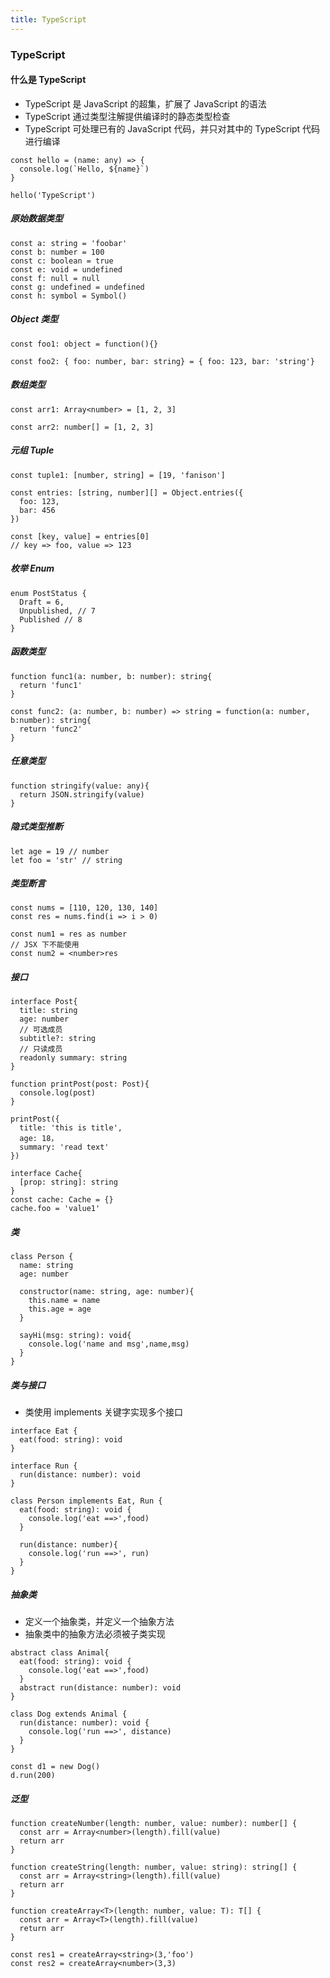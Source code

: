 ```yaml
---
title: TypeScript
---
```


### TypeScript

#### 什么是 TypeScript

- TypeScript 是 JavaScript 的超集，扩展了 JavaScript 的语法
- TypeScript 通过类型注解提供编译时的静态类型检查
- TypeScript 可处理已有的 JavaScript 代码，并只对其中的 TypeScript 代码进行编译

```
const hello = (name: any) => {
  console.log(`Hello, ${name}`)
}

hello('TypeScript')
```

##### 原始数据类型

```
const a: string = 'foobar'
const b: number = 100
const c: boolean = true
const e: void = undefined
const f: null = null
const g: undefined = undefined
const h: symbol = Symbol()
```

##### Object 类型

```
const foo1: object = function(){}

const foo2: { foo: number, bar: string} = { foo: 123, bar: 'string'}
```

##### 数组类型

```
const arr1: Array<number> = [1, 2, 3]

const arr2: number[] = [1, 2, 3]
```

##### 元组 Tuple

```
const tuple1: [number, string] = [19, 'fanison']

const entries: [string, number][] = Object.entries({
  foo: 123,
  bar: 456
})

const [key, value] = entries[0]
// key => foo, value => 123
```

##### 枚举 Enum

```
enum PostStatus {
  Draft = 6,
  Unpublished, // 7
  Published // 8
}
```

##### 函数类型

```
function func1(a: number, b: number): string{
  return 'func1'
}

const func2: (a: number, b: number) => string = function(a: number, b:number): string{
  return 'func2'
}
```

##### 任意类型

```
function stringify(value: any){
  return JSON.stringify(value)
}
```

##### 隐式类型推断

```
let age = 19 // number
let foo = 'str' // string
```

##### 类型断言

```
const nums = [110, 120, 130, 140]
const res = nums.find(i => i > 0)

const num1 = res as number
// JSX 下不能使用
const num2 = <number>res
```

##### 接口

```
interface Post{
  title: string
  age: number
  // 可选成员
  subtitle?: string
  // 只读成员
  readonly summary: string
}

function printPost(post: Post){
  console.log(post)
}

printPost({
  title: 'this is title',
  age: 18，
  summary: 'read text'
})

interface Cache{
  [prop: string]: string
}
const cache: Cache = {}
cache.foo = 'value1'
```

##### 类

```
class Person {
  name: string
  age: number

  constructor(name: string, age: number){
    this.name = name
    this.age = age
  }

  sayHi(msg: string): void{
    console.log('name and msg',name,msg)
  }
}
```

##### 类与接口

- 类使用 implements 关键字实现多个接口

```
interface Eat {
  eat(food: string): void
}

interface Run {
  run(distance: number): void
}

class Person implements Eat, Run {
  eat(food: string): void {
    console.log('eat ==>',food)
  }

  run(distance: number){
    console.log('run ==>', run)
  }
}
```

##### 抽象类

- 定义一个抽象类，并定义一个抽象方法
- 抽象类中的抽象方法必须被子类实现

```
abstract class Animal{
  eat(food: string): void {
    console.log('eat ==>',food)
  }
  abstract run(distance: number): void
}

class Dog extends Animal {
  run(distance: number): void {
    console.log('run ==>', distance)
  }
}

const d1 = new Dog()
d.run(200)
```

##### 泛型

```
function createNumber(length: number, value: number): number[] {
  const arr = Array<number>(length).fill(value)
  return arr
}

function createString(length: number, value: string): string[] {
  const arr = Array<string>(length).fill(value)
  return arr
}

function createArray<T>(length: number, value: T): T[] {
  const arr = Array<T>(length).fill(value)
  return arr
}

const res1 = createArray<string>(3,'foo')
const res2 = createArray<number>(3,3)
```
